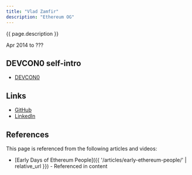 ```yaml
---
title: "Vlad Zamfir"
description: "Ethereum OG"
---
```


{{ page.description }}

Apr 2014 to ???

## DEVCON0 self-intro
- [DEVCON0](https://youtu.be/_BvvUlKDqp0?t=25m3s)

## Links
- [GitHub](https://github.com/vladzamfir)
- [LinkedIn](https://www.linkedin.com/in/vlad-zamfir/)

## References

This page is referenced from the following articles and videos:

- [Early Days of Ethereum People]({{ '/articles/early-ethereum-people/' | relative_url }}) - Referenced in content
